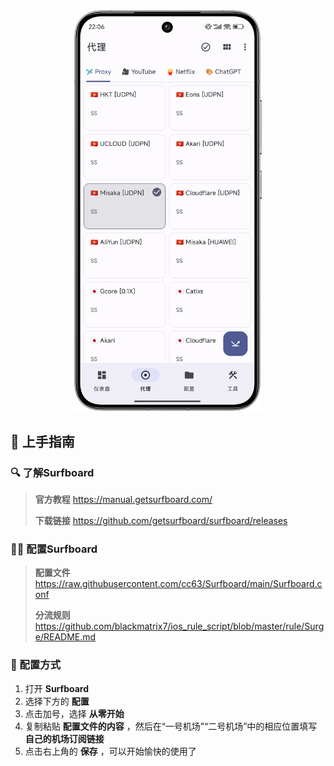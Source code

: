 <div align="center">
    
<img src="https://raw.githubusercontent.com/cc63/Surfboard/main/Surfboard.PNG" width="300">

</div>

## 📝 上手指南

### 🔍 了解Surfboard

> **官方教程** https://manual.getsurfboard.com/
> 
> **下载链接** https://github.com/getsurfboard/surfboard/releases

### 🏄‍♂️ 配置Surfboard

> **配置文件** https://raw.githubusercontent.com/cc63/Surfboard/main/Surfboard.conf
> 
> **分流规则** https://github.com/blackmatrix7/ios_rule_script/blob/master/rule/Surge/README.md

### 🔧 配置方式

1. 打开 **Surfboard**
2. 选择下方的 **配置** 
3. 点击加号，选择 **从零开始**
4. 复制粘贴 **配置文件的内容** ，然后在“一号机场”“二号机场”中的相应位置填写 **自己的机场订阅链接** 
5. 点击右上角的 **保存** ，可以开始愉快的使用了
